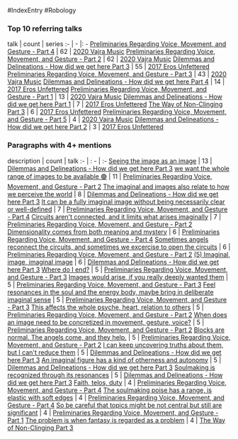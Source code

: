 #IndexEntry #Robology

### Top 10 referring talks
talk | count | series
:- | - |: -
<a data-href="Preliminaries Regarding Voice, Movement, and Gesture - Part 4" href="Preliminaries+Regarding+Voice%2C+Movement%2C+and+Gesture+-+Part+4" class="internal-link" target="_blank" rel="noopener">Preliminaries Regarding Voice, Movement, and Gesture - Part 4</a> | 62 | <a data-href="2020 Vajra Music" href="2020+Vajra+Music" class="internal-link" target="_blank" rel="noopener">2020 Vajra Music</a>
<a data-href="Preliminaries Regarding Voice, Movement, and Gesture - Part 2" href="Preliminaries+Regarding+Voice%2C+Movement%2C+and+Gesture+-+Part+2" class="internal-link" target="_blank" rel="noopener">Preliminaries Regarding Voice, Movement, and Gesture - Part 2</a> | 62 | <a data-href="2020 Vajra Music" href="2020+Vajra+Music" class="internal-link" target="_blank" rel="noopener">2020 Vajra Music</a>
<a data-href="Dilemmas and Delineations - How did we get here Part 3" href="Dilemmas+and+Delineations+-+How+did+we+get+here+Part+3" class="internal-link" target="_blank" rel="noopener">Dilemmas and Delineations - How did we get here Part 3</a> | 55 | <a data-href="2017 Eros Unfettered" href="2017+Eros+Unfettered" class="internal-link" target="_blank" rel="noopener">2017 Eros Unfettered</a>
<a data-href="Preliminaries Regarding Voice, Movement, and Gesture - Part 3" href="Preliminaries+Regarding+Voice%2C+Movement%2C+and+Gesture+-+Part+3" class="internal-link" target="_blank" rel="noopener">Preliminaries Regarding Voice, Movement, and Gesture - Part 3</a> | 43 | <a data-href="2020 Vajra Music" href="2020+Vajra+Music" class="internal-link" target="_blank" rel="noopener">2020 Vajra Music</a>
<a data-href="Dilemmas and Delineations - How did we get here Part 4" href="Dilemmas+and+Delineations+-+How+did+we+get+here+Part+4" class="internal-link" target="_blank" rel="noopener">Dilemmas and Delineations - How did we get here Part 4</a> | 14 | <a data-href="2017 Eros Unfettered" href="2017+Eros+Unfettered" class="internal-link" target="_blank" rel="noopener">2017 Eros Unfettered</a>
<a data-href="Preliminaries Regarding Voice, Movement, and Gesture - Part 1" href="Preliminaries+Regarding+Voice%2C+Movement%2C+and+Gesture+-+Part+1" class="internal-link" target="_blank" rel="noopener">Preliminaries Regarding Voice, Movement, and Gesture - Part 1</a> | 13 | <a data-href="2020 Vajra Music" href="2020+Vajra+Music" class="internal-link" target="_blank" rel="noopener">2020 Vajra Music</a>
<a data-href="Dilemmas and Delineations - How did we get here Part 1" href="Dilemmas+and+Delineations+-+How+did+we+get+here+Part+1" class="internal-link" target="_blank" rel="noopener">Dilemmas and Delineations - How did we get here Part 1</a> | 7 | <a data-href="2017 Eros Unfettered" href="2017+Eros+Unfettered" class="internal-link" target="_blank" rel="noopener">2017 Eros Unfettered</a>
<a data-href="The Way of Non-Clinging Part 3" href="The+Way+of+Non-Clinging+Part+3" class="internal-link" target="_blank" rel="noopener">The Way of Non-Clinging Part 3</a> | 6 | <a data-href="2017 Eros Unfettered" href="2017+Eros+Unfettered" class="internal-link" target="_blank" rel="noopener">2017 Eros Unfettered</a>
<a data-href="Preliminaries Regarding Voice, Movement, and Gesture - Part 5" href="Preliminaries+Regarding+Voice%2C+Movement%2C+and+Gesture+-+Part+5" class="internal-link" target="_blank" rel="noopener">Preliminaries Regarding Voice, Movement, and Gesture - Part 5</a> | 4 | <a data-href="2020 Vajra Music" href="2020+Vajra+Music" class="internal-link" target="_blank" rel="noopener">2020 Vajra Music</a>
<a data-href="Dilemmas and Delineations - How did we get here Part 2" href="Dilemmas+and+Delineations+-+How+did+we+get+here+Part+2" class="internal-link" target="_blank" rel="noopener">Dilemmas and Delineations - How did we get here Part 2</a> | 3 | <a data-href="2017 Eros Unfettered" href="2017+Eros+Unfettered" class="internal-link" target="_blank" rel="noopener">2017 Eros Unfettered</a>

### Paragraphs with 4+ mentions
description | count | talk
:- | : - | :-
<a aria-label-position="top" aria-label="Dilemmas and Delineations - How did we get here Part 3 > Seeing the image as an image" data-href="Dilemmas and Delineations - How did we get here Part 3#Seeing the image as an image" href="Dilemmas+and+Delineations+-+How+did+we+get+here+Part+3#Seeing+the+image+as+an+image" class="internal-link" target="_blank" rel="noopener">Seeing the image as an image</a> | 13 | <a data-href="Dilemmas and Delineations - How did we get here Part 3" href="Dilemmas+and+Delineations+-+How+did+we+get+here+Part+3" class="internal-link" target="_blank" rel="noopener">Dilemmas and Delineations - How did we get here Part 3</a>
<a aria-label-position="top" aria-label="Preliminaries Regarding Voice, Movement, and Gesture - Part 2 > we want the whole range of images to be available 🟢" data-href="Preliminaries Regarding Voice, Movement, and Gesture - Part 2#we want the whole range of images to be available 🟢" href="Preliminaries+Regarding+Voice%2C+Movement%2C+and+Gesture+-+Part+2#we+want+the+whole+range+of+images+to+be+available+%F0%9F%9F%A2" class="internal-link" target="_blank" rel="noopener">we want the whole range of images to be available 🟢</a> | 11 | <a data-href="Preliminaries Regarding Voice, Movement, and Gesture - Part 2" href="Preliminaries+Regarding+Voice%2C+Movement%2C+and+Gesture+-+Part+2" class="internal-link" target="_blank" rel="noopener">Preliminaries Regarding Voice, Movement, and Gesture - Part 2</a>
<a aria-label-position="top" aria-label="Dilemmas and Delineations - How did we get here Part 3 > The imaginal and images also relate to how we perceive the world" data-href="Dilemmas and Delineations - How did we get here Part 3#The imaginal and images also relate to how we perceive the world" href="Dilemmas+and+Delineations+-+How+did+we+get+here+Part+3#The+imaginal+and+images+also+relate+to+how+we+perceive+the+world" class="internal-link" target="_blank" rel="noopener">The imaginal and images also relate to how we perceive the world</a> | 8 | <a data-href="Dilemmas and Delineations - How did we get here Part 3" href="Dilemmas+and+Delineations+-+How+did+we+get+here+Part+3" class="internal-link" target="_blank" rel="noopener">Dilemmas and Delineations - How did we get here Part 3</a>
<a aria-label-position="top" aria-label="Preliminaries Regarding Voice, Movement, and Gesture - Part 4 > It can be a fully imaginal image without being necessarily clear or well-defined" data-href="Preliminaries Regarding Voice, Movement, and Gesture - Part 4#It can be a fully imaginal image without being necessarily clear or well-defined" href="Preliminaries+Regarding+Voice%2C+Movement%2C+and+Gesture+-+Part+4#It+can+be+a+fully+imaginal+image+without+being+necessarily+clear+or+well-defined" class="internal-link" target="_blank" rel="noopener">It can be a fully imaginal image without being necessarily clear or well-defined</a> | 7 | <a data-href="Preliminaries Regarding Voice, Movement, and Gesture - Part 4" href="Preliminaries+Regarding+Voice%2C+Movement%2C+and+Gesture+-+Part+4" class="internal-link" target="_blank" rel="noopener">Preliminaries Regarding Voice, Movement, and Gesture - Part 4</a>
<a aria-label-position="top" aria-label="Preliminaries Regarding Voice, Movement, and Gesture - Part 2 > Circuits arent connected and it limits what arises imaginally" data-href="Preliminaries Regarding Voice, Movement, and Gesture - Part 2#Circuits aren't connected and it limits what arises imaginally" href="Preliminaries+Regarding+Voice%2C+Movement%2C+and+Gesture+-+Part+2#Circuits+aren%27t+connected+and+it+limits+what+arises+imaginally" class="internal-link" target="_blank" rel="noopener">Circuits aren&#x27;t connected, and it limits what arises imaginally</a> | 7 | <a data-href="Preliminaries Regarding Voice, Movement, and Gesture - Part 2" href="Preliminaries+Regarding+Voice%2C+Movement%2C+and+Gesture+-+Part+2" class="internal-link" target="_blank" rel="noopener">Preliminaries Regarding Voice, Movement, and Gesture - Part 2</a>
<a aria-label-position="top" aria-label="Preliminaries Regarding Voice, Movement, and Gesture - Part 4 > Dimensionality comes from both meaning and mystery" data-href="Preliminaries Regarding Voice, Movement, and Gesture - Part 4#Dimensionality comes from both meaning and mystery" href="Preliminaries+Regarding+Voice%2C+Movement%2C+and+Gesture+-+Part+4#Dimensionality+comes+from+both+meaning+and+mystery" class="internal-link" target="_blank" rel="noopener">Dimensionality comes from both meaning and mystery</a> | 6 | <a data-href="Preliminaries Regarding Voice, Movement, and Gesture - Part 4" href="Preliminaries+Regarding+Voice%2C+Movement%2C+and+Gesture+-+Part+4" class="internal-link" target="_blank" rel="noopener">Preliminaries Regarding Voice, Movement, and Gesture - Part 4</a>
<a aria-label-position="top" aria-label="Preliminaries Regarding Voice, Movement, and Gesture - Part 2 > Sometimes angels reconnect the circuits and sometimes we excercise to open the circuits" data-href="Preliminaries Regarding Voice, Movement, and Gesture - Part 2#Sometimes angels reconnect the circuits and sometimes we excercise to open the circuits" href="Preliminaries+Regarding+Voice%2C+Movement%2C+and+Gesture+-+Part+2#Sometimes+angels+reconnect+the+circuits+and+sometimes+we+excercise+to+open+the+circuits" class="internal-link" target="_blank" rel="noopener">Sometimes angels reconnect the circuits, and sometimes we excercise to open the circuits</a> | 6 | <a data-href="Preliminaries Regarding Voice, Movement, and Gesture - Part 2" href="Preliminaries+Regarding+Voice%2C+Movement%2C+and+Gesture+-+Part+2" class="internal-link" target="_blank" rel="noopener">Preliminaries Regarding Voice, Movement, and Gesture - Part 2</a>
<a aria-label-position="top" aria-label="Dilemmas and Delineations - How did we get here Part 3 > 5 Imaginal image imaginal image" data-href="Dilemmas and Delineations - How did we get here Part 3#5 Imaginal image imaginal image" href="Dilemmas+and+Delineations+-+How+did+we+get+here+Part+3#5+Imaginal+image+imaginal+image" class="internal-link" target="_blank" rel="noopener">(5) Imaginal, image, imaginal image</a> | 6 | <a data-href="Dilemmas and Delineations - How did we get here Part 3" href="Dilemmas+and+Delineations+-+How+did+we+get+here+Part+3" class="internal-link" target="_blank" rel="noopener">Dilemmas and Delineations - How did we get here Part 3</a>
<a aria-label-position="top" aria-label="Preliminaries Regarding Voice, Movement, and Gesture - Part 3 > Where do I end" data-href="Preliminaries Regarding Voice, Movement, and Gesture - Part 3#Where do I end" href="Preliminaries+Regarding+Voice%2C+Movement%2C+and+Gesture+-+Part+3#Where+do+I+end" class="internal-link" target="_blank" rel="noopener">Where do I end?</a> | 5 | <a data-href="Preliminaries Regarding Voice, Movement, and Gesture - Part 3" href="Preliminaries+Regarding+Voice%2C+Movement%2C+and+Gesture+-+Part+3" class="internal-link" target="_blank" rel="noopener">Preliminaries Regarding Voice, Movement, and Gesture - Part 3</a>
<a aria-label-position="top" aria-label="Preliminaries Regarding Voice, Movement, and Gesture - Part 3 > Images would arise if you really deeply wanted them" data-href="Preliminaries Regarding Voice, Movement, and Gesture - Part 3#Images would arise if you really deeply wanted them" href="Preliminaries+Regarding+Voice%2C+Movement%2C+and+Gesture+-+Part+3#Images+would+arise+if+you+really+deeply+wanted+them" class="internal-link" target="_blank" rel="noopener">Images would arise, if you really deeply wanted them</a> | 5 | <a data-href="Preliminaries Regarding Voice, Movement, and Gesture - Part 3" href="Preliminaries+Regarding+Voice%2C+Movement%2C+and+Gesture+-+Part+3" class="internal-link" target="_blank" rel="noopener">Preliminaries Regarding Voice, Movement, and Gesture - Part 3</a>
<a aria-label-position="top" aria-label="Preliminaries Regarding Voice, Movement, and Gesture - Part 3 > Feel resonances in the soul and the energy body maybe bring in deliberate imaginal sense" data-href="Preliminaries Regarding Voice, Movement, and Gesture - Part 3#Feel resonances in the soul and the energy body maybe bring in deliberate imaginal sense" href="Preliminaries+Regarding+Voice%2C+Movement%2C+and+Gesture+-+Part+3#Feel+resonances+in+the+soul+and+the+energy+body+maybe+bring+in+deliberate+imaginal+sense" class="internal-link" target="_blank" rel="noopener">Feel resonances in the soul and the energy body, maybe bring in deliberate imaginal sense</a> | 5 | <a data-href="Preliminaries Regarding Voice, Movement, and Gesture - Part 3" href="Preliminaries+Regarding+Voice%2C+Movement%2C+and+Gesture+-+Part+3" class="internal-link" target="_blank" rel="noopener">Preliminaries Regarding Voice, Movement, and Gesture - Part 3</a>
<a aria-label-position="top" aria-label="Preliminaries Regarding Voice, Movement, and Gesture - Part 2 > This affects the whole psyche heart relation to others" data-href="Preliminaries Regarding Voice, Movement, and Gesture - Part 2#This affects the whole psyche heart relation to others" href="Preliminaries+Regarding+Voice%2C+Movement%2C+and+Gesture+-+Part+2#This+affects+the+whole+psyche+heart+relation+to+others" class="internal-link" target="_blank" rel="noopener">This affects the whole psyche, heart, relation to others</a> | 5 | <a data-href="Preliminaries Regarding Voice, Movement, and Gesture - Part 2" href="Preliminaries+Regarding+Voice%2C+Movement%2C+and+Gesture+-+Part+2" class="internal-link" target="_blank" rel="noopener">Preliminaries Regarding Voice, Movement, and Gesture - Part 2</a>
<a aria-label-position="top" aria-label="Preliminaries Regarding Voice, Movement, and Gesture - Part 2 > When does an image need to be concretized in movement gesture voice" data-href="Preliminaries Regarding Voice, Movement, and Gesture - Part 2#When does an image need to be concretized in movement gesture voice" href="Preliminaries+Regarding+Voice%2C+Movement%2C+and+Gesture+-+Part+2#When+does+an+image+need+to+be+concretized+in+movement+gesture+voice" class="internal-link" target="_blank" rel="noopener">When does an image need to be concretized in movement, gesture, voice?</a> | 5 | <a data-href="Preliminaries Regarding Voice, Movement, and Gesture - Part 2" href="Preliminaries+Regarding+Voice%2C+Movement%2C+and+Gesture+-+Part+2" class="internal-link" target="_blank" rel="noopener">Preliminaries Regarding Voice, Movement, and Gesture - Part 2</a>
<a aria-label-position="top" aria-label="Preliminaries Regarding Voice, Movement, and Gesture - Part 2 > Blocks are normal The angels come and they help " data-href="Preliminaries Regarding Voice, Movement, and Gesture - Part 2#Blocks are normal The angels come and they help " href="Preliminaries+Regarding+Voice%2C+Movement%2C+and+Gesture+-+Part+2#Blocks+are+normal+The+angels+come+and+they+help+" class="internal-link" target="_blank" rel="noopener">Blocks are normal. The angels come, and they help.</a> | 5 | <a data-href="Preliminaries Regarding Voice, Movement, and Gesture - Part 2" href="Preliminaries+Regarding+Voice%2C+Movement%2C+and+Gesture+-+Part+2" class="internal-link" target="_blank" rel="noopener">Preliminaries Regarding Voice, Movement, and Gesture - Part 2</a>
<a aria-label-position="top" aria-label="Dilemmas and Delineations - How did we get here Part 3 > I can keep uncovering truths about them but I cant reduce them" data-href="Dilemmas and Delineations - How did we get here Part 3#I can keep uncovering truths about them but I can't reduce them" href="Dilemmas+and+Delineations+-+How+did+we+get+here+Part+3#I+can+keep+uncovering+truths+about+them+but+I+can%27t+reduce+them" class="internal-link" target="_blank" rel="noopener">I can keep uncovering truths about them, but I can&#x27;t reduce them</a> | 5 | <a data-href="Dilemmas and Delineations - How did we get here Part 3" href="Dilemmas+and+Delineations+-+How+did+we+get+here+Part+3" class="internal-link" target="_blank" rel="noopener">Dilemmas and Delineations - How did we get here Part 3</a>
<a aria-label-position="top" aria-label="Dilemmas and Delineations - How did we get here Part 3 > An imaginal figure has a kind of otherness and autonomy" data-href="Dilemmas and Delineations - How did we get here Part 3#An imaginal figure has a kind of otherness and autonomy" href="Dilemmas+and+Delineations+-+How+did+we+get+here+Part+3#An+imaginal+figure+has+a+kind+of+otherness+and+autonomy" class="internal-link" target="_blank" rel="noopener">An imaginal figure has a kind of otherness and autonomy</a> | 5 | <a data-href="Dilemmas and Delineations - How did we get here Part 3" href="Dilemmas+and+Delineations+-+How+did+we+get+here+Part+3" class="internal-link" target="_blank" rel="noopener">Dilemmas and Delineations - How did we get here Part 3</a>
<a aria-label-position="top" aria-label="Dilemmas and Delineations - How did we get here Part 3 > Soulmaking is recognized through its resonances" data-href="Dilemmas and Delineations - How did we get here Part 3#Soulmaking is recognized through its resonances" href="Dilemmas+and+Delineations+-+How+did+we+get+here+Part+3#Soulmaking+is+recognized+through+its+resonances" class="internal-link" target="_blank" rel="noopener">Soulmaking is recognized through its resonances</a> | 5 | <a data-href="Dilemmas and Delineations - How did we get here Part 3" href="Dilemmas+and+Delineations+-+How+did+we+get+here+Part+3" class="internal-link" target="_blank" rel="noopener">Dilemmas and Delineations - How did we get here Part 3</a>
<a aria-label-position="top" aria-label="Preliminaries Regarding Voice, Movement, and Gesture - Part 4 > Faith telos duty" data-href="Preliminaries Regarding Voice, Movement, and Gesture - Part 4#Faith telos duty" href="Preliminaries+Regarding+Voice%2C+Movement%2C+and+Gesture+-+Part+4#Faith+telos+duty" class="internal-link" target="_blank" rel="noopener">Faith, telos, duty</a> | 4 | <a data-href="Preliminaries Regarding Voice, Movement, and Gesture - Part 4" href="Preliminaries+Regarding+Voice%2C+Movement%2C+and+Gesture+-+Part+4" class="internal-link" target="_blank" rel="noopener">Preliminaries Regarding Voice, Movement, and Gesture - Part 4</a>
<a aria-label-position="top" aria-label="Preliminaries Regarding Voice, Movement, and Gesture - Part 4 > The soulmaking poise has a range is elastic with soft edges" data-href="Preliminaries Regarding Voice, Movement, and Gesture - Part 4#The soulmaking poise has a range is elastic with soft edges" href="Preliminaries+Regarding+Voice%2C+Movement%2C+and+Gesture+-+Part+4#The+soulmaking+poise+has+a+range+is+elastic+with+soft+edges" class="internal-link" target="_blank" rel="noopener">The soulmaking poise has a range, is elastic with soft edges</a> | 4 | <a data-href="Preliminaries Regarding Voice, Movement, and Gesture - Part 4" href="Preliminaries+Regarding+Voice%2C+Movement%2C+and+Gesture+-+Part+4" class="internal-link" target="_blank" rel="noopener">Preliminaries Regarding Voice, Movement, and Gesture - Part 4</a>
<a aria-label-position="top" aria-label="Preliminaries Regarding Voice, Movement, and Gesture - Part 1 > So be careful that topics might be not central but still are significant" data-href="Preliminaries Regarding Voice, Movement, and Gesture - Part 1#So be careful that topics might be not central but still are significant" href="Preliminaries+Regarding+Voice%2C+Movement%2C+and+Gesture+-+Part+1#So+be+careful+that+topics+might+be+not+central+but+still+are+significant" class="internal-link" target="_blank" rel="noopener">So be careful that topics might be not central but still are significant</a> | 4 | <a data-href="Preliminaries Regarding Voice, Movement, and Gesture - Part 1" href="Preliminaries+Regarding+Voice%2C+Movement%2C+and+Gesture+-+Part+1" class="internal-link" target="_blank" rel="noopener">Preliminaries Regarding Voice, Movement, and Gesture - Part 1</a>
<a aria-label-position="top" aria-label="The Way of Non-Clinging Part 3 > The problem is when fantasy is regarded as a problem" data-href="The Way of Non-Clinging Part 3#The problem is when fantasy is regarded as a problem" href="The+Way+of+Non-Clinging+Part+3#The+problem+is+when+fantasy+is+regarded+as+a+problem" class="internal-link" target="_blank" rel="noopener">The problem is when fantasy is regarded as a problem</a> | 4 | <a data-href="The Way of Non-Clinging Part 3" href="The+Way+of+Non-Clinging+Part+3" class="internal-link" target="_blank" rel="noopener">The Way of Non-Clinging Part 3</a>

